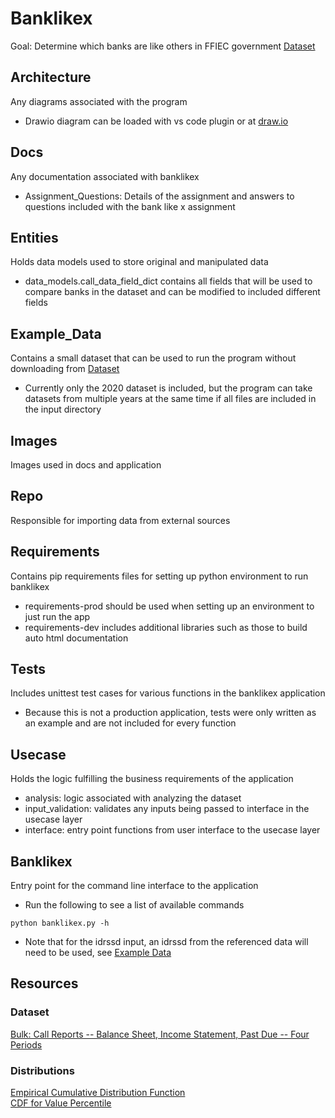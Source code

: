 # Banklikex
Goal: Determine which banks are like others in FFIEC government [Dataset](#Dataset)

## Architecture
Any diagrams associated with the program  
- Drawio diagram can be loaded with vs code plugin or at [draw.io](https://app.diagrams.net/)

## Docs
Any documentation associated with banklikex
- Assignment_Questions: Details of the assignment and answers to questions included with the bank like x assignment

## Entities
Holds data models used to store original and manipulated data
- data_models.call_data_field_dict contains all fields that will be used to compare banks in the dataset and can be modified to included different fields

## Example_Data
Contains a small dataset that can be used to run the program without downloading from [Dataset](#Dataset)
- Currently only the 2020 dataset is included, but the program can take datasets from multiple years at the same time if all files are included in the input directory

## Images
Images used in docs and application

## Repo
Responsible for importing data from external sources

## Requirements
Contains pip requirements files for setting up python environment to run banklikex
- requirements-prod should be used when setting up an environment to just run the app
- requirements-dev includes additional libraries such as those to build auto html documentation

## Tests
Includes unittest test cases for various functions in the banklikex application
- Because this is not a production application, tests were only written as an example and are not included for every function

## Usecase
Holds the logic fulfilling the business requirements of the application
- analysis: logic associated with analyzing the dataset
- input_validation: validates any inputs being passed to interface in the usecase layer
- interface: entry point functions from user interface to the usecase layer

## Banklikex
Entry point for the command line interface to the application
- Run the following to see a list of available commands
```
python banklikex.py -h
```
- Note that for the idrssd input, an idrssd from the referenced data will need to be used, see [Example Data](#Example_Data)

## Resources
### Dataset
[Bulk: Call Reports -- Balance Sheet, Income Statement, Past Due -- Four Periods](https://cdr.ffiec.gov/public/PWS/DownloadBulkData.aspx)
### Distributions
[Empirical Cumulative Distribution Function](https://machinelearningmastery.com/empirical-distribution-function-in-python/)  
[CDF for Value Percentile](https://www.andata.at/en/software-blog-reader/why-we-love-the-cdf-and-do-not-like-histograms-that-much.html)